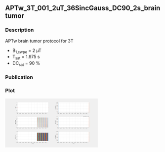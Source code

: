 ## APTw_3T_001_2uT_36SincGauss_DC90_2s_braintumor

### Description
APTw brain tumor protocol for 3T
* B<sub>1,cwpe</sub> = 2 µT
* T<sub>sat</sub> = 1.975 s
* DC<sub>sat</sub> = 90 %

### Publication


### Plot
<img src="APTw_3T_001_2uT_36SincGauss_DC90_2s_braintumor.png" width="300"/> 

